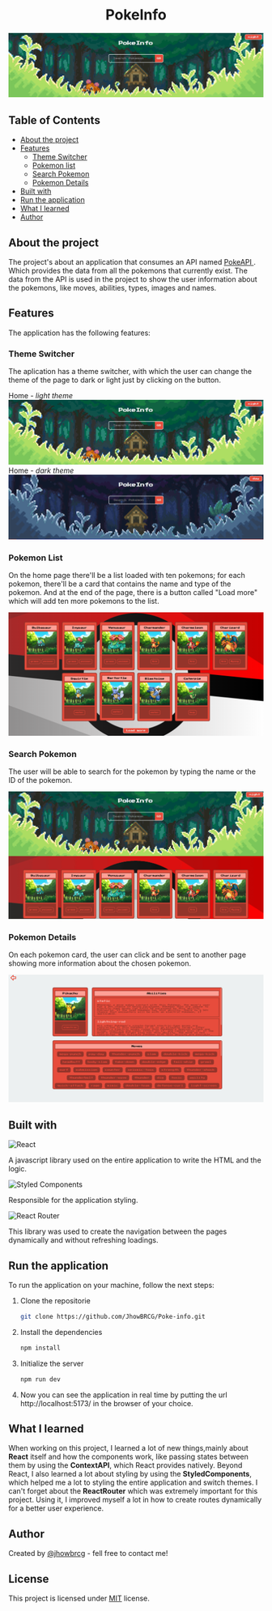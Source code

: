 <h1 align = "center">PokeInfo</h1>

<img src='src\assets\github\home-day.png'>

## Table of Contents

- [About the project](#about-the-project)
- [Features](#features)
  - [Theme Switcher](#theme-switcher)
  - [Pokemon list](#pokemon-list)
  - [Search Pokemon](#search-pokemon)
  - [Pokemon Details](#pokemon-details)
- [Built with](#built-with)
- [Run the application](#run-the-application)
- [What I learned](#what-i-learned)
- [Author](#author)

## About the project

The project's about an application that consumes an API named [PokeAPI ](https://pokeapi.co/). Which provides the data from all the pokemons that currently exist. The data from the API is used in the project to show the user information about the pokemons, like moves, abilities, types, images and names.

## Features

The application has the following features:

### Theme Switcher

The aplication has a theme switcher, with which the user can change the theme of the page to dark or light just by clicking on the button.

Home - _light theme_
<img src='src\assets\github\home-day.png'>
Home - _dark theme_
<img src='src\assets\github\home-night.png'>

### Pokemon List

On the home page there'll be a list loaded with ten pokemons; for each pokemon, there'll be a card that contains the name and type of the pokemon. And at the end of the page, there is a button called "Load more" which will add ten more pokemons to the list.

<img src='src\assets\github\pokemon-list.png'>

### Search Pokemon

The user will be able to search for the pokemon by typing the name or the ID of the pokemon.

<img src='src\assets\github\search.gif'>

### Pokemon Details

On each pokemon card, the user can click and be sent to another page showing more information about the chosen pokemon.

<img src='src\assets\github\details.png'>

## Built with

![React](https://img.shields.io/badge/react-%2320232a.svg?style=for-the-badge&logo=react&logoColor=%2361DAFB)

A javascript library used on the entire application to write the HTML and the logic.

![Styled Components](https://img.shields.io/badge/styled--components-DB7093?style=for-the-badge&logo=styled-components&logoColor=white)

Responsible for the application styling.

![React Router](https://img.shields.io/badge/React_Router-CA4245?style=for-the-badge&logo=react-router&logoColor=white)

This library was used to create the navigation between the pages dynamically and without refreshing loadings.

## Run the application

To run the application on your machine, follow the next steps:

1. Clone the repositorie

   ```sh
   git clone https://github.com/JhowBRCG/Poke-info.git
   ```

2. Install the dependencies

   ```sh
   npm install
   ```

3. Initialize the server

   ```sh
   npm run dev
   ```

4. Now you can see the application in real time by putting the url http://localhost:5173/ in the browser of your choice.

## What I learned

When working on this project, I learned a lot of new things,mainly about **React** itself and how the components work, like
passing states between them by using the **ContextAPI**, which React provides natively. Beyond React, I also learned a lot about styling by using the **StyledComponents**, which helped me a lot to styling the entire application and switch themes. I can't forget about the **ReactRouter** which was extremely important for this project. Using it, I improved myself a lot in how to create routes dynamically for a better user experience.

## Author

Created by [@jhowbrcg](https://github.com/JhowBRCG) - fell free to contact me!

## License

This project is licensed under [MIT](https://opensource.org/licenses/MIT) license.

